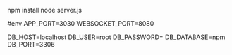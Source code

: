 npm install
node server.js

#env
APP_PORT=3030
WEBSOCKET_PORT=8080

DB_HOST=localhost
DB_USER=root
DB_PASSWORD=
DB_DATABASE=npm
DB_PORT=3306
